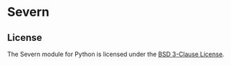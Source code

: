 # Severn

## License

The Severn module for Python is licensed under the [BSD 3-Clause License](https://github.com/python-severn/severn/blob/main/LICENSE).
